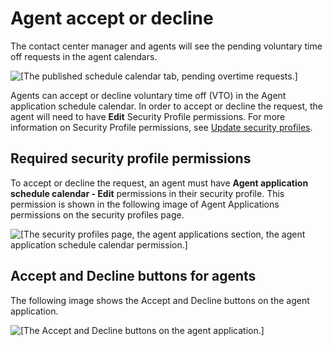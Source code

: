 # Agent accept or decline<a name="agent-accept-decline-vto"></a>

The contact center manager and agents will see the pending voluntary time off requests in the agent calendars\.

![\[The published schedule calendar tab, pending overtime requests.\]](http://docs.aws.amazon.com/connect/latest/adminguide/images/accept-decline-view-wfm.png)

Agents can accept or decline voluntary time off \(VTO\) in the Agent application schedule calendar\. In order to accept or decline the request, the agent will need to have **Edit** Security Profile permissions\. For more information on Security Profile permissions, see [Update security profiles](https://docs.aws.amazon.com/connect/latest/adminguide/update-security-profiles.html)\.

## Required security profile permissions<a name="req-sec-perms-accept-decline-vto"></a>

To accept or decline the request, an agent must have **Agent application schedule calendar \- Edit** permissions in their security profile\. This permission is shown in the following image of Agent Applications permissions on the security profiles page\.

![\[The security profiles page, the agent applications section, the agent application schedule calendar permission.\]](http://docs.aws.amazon.com/connect/latest/adminguide/images/security-profile-perms-accept-decline-wfm.png)

## Accept and Decline buttons for agents<a name="buttons-for-agents-accept-decline-vto"></a>

The following image shows the Accept and Decline buttons on the agent application\.

![\[The Accept and Decline buttons on the agent application.\]](http://docs.aws.amazon.com/connect/latest/adminguide/images/accept-decline-buttons-wfm.png)